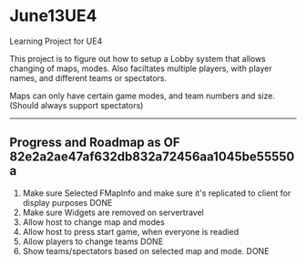 # June13UE4
Learning Project for UE4

This project is to figure out how to setup a Lobby system that allows changing of maps, modes.
Also faciltates multiple players, with player names, and different teams or spectators.

Maps can only have certain game modes, and team numbers and size. (Should always support spectators)

-----
Progress and Roadmap as OF 82e2a2ae47af632db832a72456aa1045be55550a
-----
1. Make sure Selected FMapInfo and make sure it's replicated to client for display purposes DONE
2. Make sure Widgets are removed on servertravel
3. Allow host to change map and modes
4. Allow host to press start game, when everyone is readied
5. Allow players to change teams DONE
6. Show teams/spectators based on selected map and mode. DONE